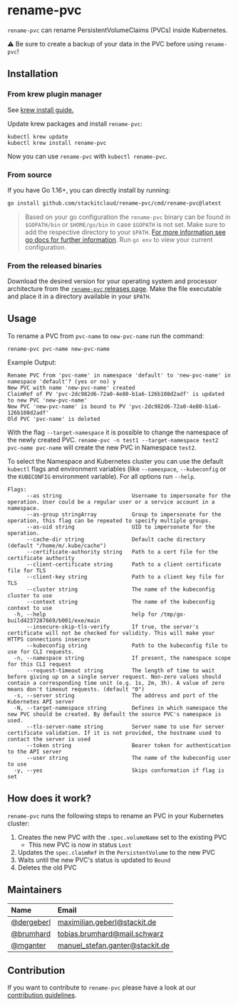 # rename-pvc

`rename-pvc` can rename PersistentVolumeClaims (PVCs) inside Kubernetes.

:warning: Be sure to create a backup of your data in the PVC before using `rename-pvc`!

## Installation

### From krew plugin manager

See [krew install guide.](https://krew.sigs.k8s.io/docs/user-guide/setup/install/)

Update krew packages and install `rename-pvc`:

```shell
kubectl krew update
kubectl krew install rename-pvc
```

Now you can use `rename-pvc` with `kubectl rename-pvc`.

### From source

If you have Go 1.16+, you can directly install by running:

```bash
go install github.com/stackitcloud/rename-pvc/cmd/rename-pvc@latest
```
> Based on your go configuration the `rename-pvc` binary can be found in `$GOPATH/bin` or `$HOME/go/bin` in case `$GOPATH` is not set.
> Make sure to add the respective directory to your `$PATH`.
> [For more information see go docs for further information](https://golang.org/ref/mod#go-install). Run `go env` to view your current configuration.

### From the released binaries

Download the desired version for your operating system and processor architecture from the [`rename-pvc` releases page](https://github.com/stackitcloud/rename-pvc/releases).
Make the file executable and place it in a directory available in your `$PATH`.

## Usage

To rename a PVC from `pvc-name` to `new-pvc-name` run the command:

```shell
rename-pvc pvc-name new-pvc-name
```

Example Output:

```shell
Rename PVC from 'pvc-name' in namespace 'default' to 'new-pvc-name' in namespace 'default'? (yes or no) y
New PVC with name 'new-pvc-name' created
ClaimRef of PV 'pvc-2dc982d6-72a0-4e80-b1a6-126b108d2adf' is updated to new PVC 'new-pvc-name'
New PVC 'new-pvc-name' is bound to PV 'pvc-2dc982d6-72a0-4e80-b1a6-126b108d2adf'
Old PVC 'pvc-name' is deleted
```

With the flag `--target-namespace` it is possible to change the namespace of the newly created PVC. `rename-pvc -n test1 --target-namespace test2 pvc-name pvc-name` will create the new PVC in Namespace `test2`.

To select the Namespace and Kubernetes cluster you can use the default `kubectl` flags and environment variables (like `--namespace`, `--kubeconfig` or the `KUBECONFIG` environment variable).
For all options run `--help`.

```shell
Flags:
      --as string                      Username to impersonate for the operation. User could be a regular user or a service account in a namespace.
      --as-group stringArray           Group to impersonate for the operation, this flag can be repeated to specify multiple groups.
      --as-uid string                  UID to impersonate for the operation.
      --cache-dir string               Default cache directory (default "/home/m/.kube/cache")
      --certificate-authority string   Path to a cert file for the certificate authority
      --client-certificate string      Path to a client certificate file for TLS
      --client-key string              Path to a client key file for TLS
      --cluster string                 The name of the kubeconfig cluster to use
      --context string                 The name of the kubeconfig context to use
  -h, --help                           help for /tmp/go-build4237287669/b001/exe/main
      --insecure-skip-tls-verify       If true, the server's certificate will not be checked for validity. This will make your HTTPS connections insecure
      --kubeconfig string              Path to the kubeconfig file to use for CLI requests.
  -n, --namespace string               If present, the namespace scope for this CLI request
      --request-timeout string         The length of time to wait before giving up on a single server request. Non-zero values should contain a corresponding time unit (e.g. 1s, 2m, 3h). A value of zero means don't timeout requests. (default "0")
  -s, --server string                  The address and port of the Kubernetes API server
  -N, --target-namespace string        Defines in which namespace the new PVC should be created. By default the source PVC's namespace is used.
      --tls-server-name string         Server name to use for server certificate validation. If it is not provided, the hostname used to contact the server is used
      --token string                   Bearer token for authentication to the API server
      --user string                    The name of the kubeconfig user to use
  -y, --yes                            Skips conformation if flag is set
```

## How does it work?

`rename-pvc` runs the following steps to rename an PVC in your Kubernetes cluster:

1. Creates the new PVC with the `.spec.volumeName` set to the existing PVC
   - This new PVC is now in status `Lost`
2. Updates the `spec.claimRef` in the `PersistentVolume` to the new PVC
3. Waits until the new PVC's status is updated to `Bound`
4. Deletes the old PVC

## Maintainers

| Name                                       | Email                             |
|:-------------------------------------------|:----------------------------------|
| [@dergeberl](https://github.com/dergeberl) | maximilian.geberl@stackit.de      |
| [@brumhard](https://github.com/brumhard)   | tobias.brumhard@mail.schwarz      |
| [@mganter](https://github.com/mganter)     | manuel_stefan.ganter@stackit.de   |

## Contribution

If you want to contribute to `rename-pvc` please have a look at our [contribution guidelines](CONTRIBUTING.md).

